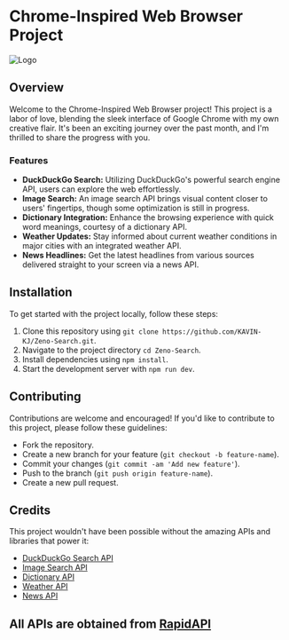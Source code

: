 # Chrome-Inspired Web Browser Project

![Logo](https://github.com/KAVIN-KJ/Zeno-Search/assets/118243615/0bf37fb8-79a6-459a-b4f9-4de61e19b903)

## Overview

Welcome to the Chrome-Inspired Web Browser project! This project is a labor of love, blending the sleek interface of Google Chrome with my own creative flair. It's been an exciting journey over the past month, and I'm thrilled to share the progress with you.

### Features

- **DuckDuckGo Search:** Utilizing DuckDuckGo's powerful search engine API, users can explore the web effortlessly.
- **Image Search:** An image search API brings visual content closer to users' fingertips, though some optimization is still in progress.
- **Dictionary Integration:** Enhance the browsing experience with quick word meanings, courtesy of a dictionary API.
- **Weather Updates:** Stay informed about current weather conditions in major cities with an integrated weather API.
- **News Headlines:** Get the latest headlines from various sources delivered straight to your screen via a news API.

## Installation

To get started with the project locally, follow these steps:

1. Clone this repository using `git clone https://github.com/KAVIN-KJ/Zeno-Search.git`.
2. Navigate to the project directory `cd Zeno-Search`.
3. Install dependencies using `npm install`.
4. Start the development server with `npm run dev`.

## Contributing

Contributions are welcome and encouraged! If you'd like to contribute to this project, please follow these guidelines:

- Fork the repository.
- Create a new branch for your feature (`git checkout -b feature-name`).
- Commit your changes (`git commit -am 'Add new feature'`).
- Push to the branch (`git push origin feature-name`).
- Create a new pull request.

## Credits

This project wouldn't have been possible without the amazing APIs and libraries that power it:

- [DuckDuckGo Search API](https://rapidapi.com/epctex-epctex-default/api/duckduckgo10)
- [Image Search API](https://rapidapi.com/epctex-epctex-default/api/duckduckgo10)
- [Dictionary API](https://rapidapi.com/apininjas/api/dictionary-by-api-ninjas)
- [Weather API](https://rapidapi.com/weatherapi/api/weatherapi-com)
- [News API](https://rapidapi.com/epctex-epctex-default/api/duckduckgo10)
  
## All APIs are obtained from [RapidAPI](https://rapidapi.com/search/free%20api)



